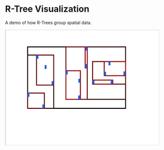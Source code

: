 # R-Tree Visualization

A demo of how R-Trees group spatial data.

![An example visualization](example.png)
